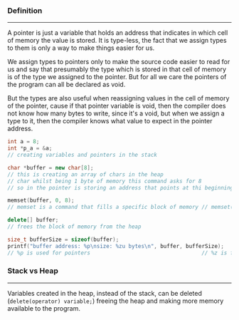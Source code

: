 ### Definition
---
A pointer is just a variable that holds an address that indicates in which cell of memory the value is stored. It is type-less, the fact that we assign types to them is only a way to make things easier for us.

We assign types to pointers only to make the source code easier to read for us and say that presumably the type which is stored in that cell of memory is of the type we assigned to the pointer. But for all we care the pointers of the program can all be declared as void.

But the types are also useful when reassigning values in the cell of memory of the pointer, cause if that pointer variable is void, then the compiler does not know how many bytes to write, since it's a void, but when we assign a type to it, then the compiler knows what value to expect in the pointer address.

```cpp
int a = 8;
int *p_a = &a;
// creating variables and pointers in the stack

char *buffer = new char[8];
// this is creating an array of chars in the heap
// char whilst being 1 byte of memory this command asks for 8
// so in the pointer is storing an address that points at thi beginning of a block of memory of 8 bytes.

memset(buffer, 0, 8);
// memset is a command that fills a specific block of memory // memset(addressOfBM, whatToFIll, numberOfBytesOfTheBM);    // BM = Block of memory                                      // IMPORTANT: to use it, import cstring header, otherwise this will break your head 

delete[] buffer;
// frees the block of memory from the heap

size_t bufferSize = sizeof(buffer);                                                            
printf("buffer address: %p\nsize: %zu bytes\n", buffer, bufferSize);                           
// %p is used for pointers                                   // %z is for size_t                                          // %zu is for size_t unsigned
```
### Stack vs Heap
---
Variables created in the heap, instead of the stack, can be deleted (`delete(operator) variable;`) freeing the heap and making more memory available to the program.